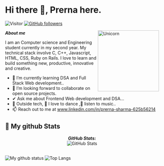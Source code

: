 # Hi there 👋, Prerna here. 
![Visitor](https://visitor-badge.laobi.icu/badge?page_id=Prerna-0202.repoName) [![GitHub followers](https://img.shields.io/github/followers/Prerna-0202.svg?style=social&label=Follow)](https://github.com/Bhargavi-hash?tab=followers)<br/>


<img align="right" height="200px" width="200px" alt="Unicorn" src="https://c.tenor.com/AmcptKa1b08AAAAC/working-busy.gif" />

***About me***

I am an  Computer science and Engineering student currently in my second year. My technical stack involve C, C++, Javascript, HTML, CSS, Ruby on Rails. I love to learn and build something new, productive, innovative and creative.
- 🌱 I’m currently learning DSA and Full Stack Web development..
- 👯 I’m looking forward to collaborate on open source projects.
- ✔ Ask me about  Frontend Web development  and DSA...
- 🥳 Outside tech, 💃 I love to dance ,🎵 listen to music..
- 📫 Reach out to me at <a href="https://www.linkedin.com/in/prerna-sharma-625b56214/">www.linkedin.com/in/prerna-sharma-625b56214</a>
>


<h2>👀 My github Stats</h2>

<div>
<!--   <p align="center">
    <b><em>Now listening to:</em></b> <br/>
    <img src="https://spotify-github-profile.vercel.app/api/view?uid=Prerna-0202&cover_image=true&theme=novatorem" alt="Now Listenting to" />
  </p> -->
  
  <p align="center">
  <b><em>GitHub Stats:</em></b> <br/>
    <img src="https://github-readme-streak-stats.herokuapp.com/?user=Prerna-0202" alt="GitHub Stats" /> <br/><br/>
  
</div>

![My github status](https://github-readme-stats.vercel.app/api?username=Prerna-0202&show_icons=true&include_all_commits=true)
![Top Langs](https://github-readme-stats.vercel.app/api/top-langs/?username=Prerna-0202&langs_count=10&layout=compact)
